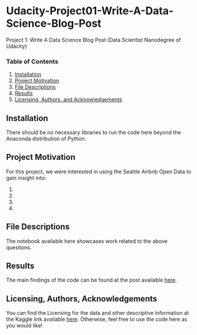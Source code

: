 # Udacity-Project01-Write-A-Data-Science-Blog-Post

Project 1: Write A Data Science Blog Post (Data Scientist Nanodegree of Udacity)

### Table of Contents

1. [Installation](#installation)
2. [Project Motivation](#motivation)
3. [File Descriptions](#files)
4. [Results](#results)
5. [Licensing, Authors, and Acknowledgements](#licensing)

## Installation <a name="installation"></a>

There should be no necessary libraries to run the code here beyond the Anaconda distribution of Python.

## Project Motivation<a name="motivation"></a>

For this project, we were interested in using the Seattle Airbnb Open Data to gain insight into:

1. 
2. 
3. 
4. 

## File Descriptions <a name="files"></a>

The notebook available here showcases work related to the above questions.  

## Results<a name="results"></a>
 
The main findings of the code can be found at the post available [here](https://medium.com/@anneklaver1996).

## Licensing, Authors, Acknowledgements<a name="licensing"></a>

You can find the Licensing for the data and other descriptive information at the Kaggle link available [here](https://www.kaggle.com/airbnb/seattle?select=reviews.csv).  Otherwise, feel free to use the code here as you would like!
